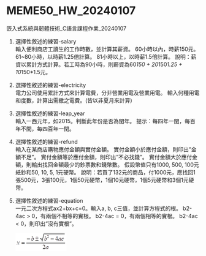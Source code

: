 # MEME50_HW_20240107
嵌入式系統與韌體技術_C語言課程作業_20240107

1.	選擇性敘述的練習-salary  
輸入便利商店工讀生的工作時數，並計算其薪資。
60小時以內，時薪150元。
61~80小時，以時薪1.25倍計算。
81小時以上，以時薪1.5倍計算。
說明：薪資以累計方式計算。若工時為90小時，則薪資為60*150 + 20*150*1.25 + 10*150*1.5元。

2.	選擇性敘述的練習-electricity  
電力公司使用累計方式來計算電費，分非營業用電及營業用電。
輸入何種用電和度數，計算出需繳之電費。(皆以非夏月來計算)

3.	選擇性敘述的練習-leap_year  
輸入一西元年，如2015。判斷此年份是否為閏年。
提示：每四年一閏，每百年不閏，每四百年一閏。

4.	選擇性敘述的練習-refund  
輸入在某商店購物應付金額與實付金額。
實付金額小於應付金額，則印出”金額不足”。
實付金額等於應付金額，則印出”不必找錢”。
實付金額大於應付金額，則輸出找回金額最少的鈔票數和錢幣數。
假設幣值只有1000, 500, 100元紙鈔和50, 10, 5, 1元硬幣。
說明：若買了132元的商品，付1000元，應找回1張500元，3張100元，1個50元硬幣，1個10元硬幣，1個5元硬幣和3個1元硬幣。

5.	選擇性敘述的練習-equation  
一元二次方程式ax2+bx+c=0。輸入a, b, c三值，並計算方程式的根。
b2-4ac > 0，有兩個不相等的實根。
b2-4ac = 0，有兩個相等的實根。
b2-4ac < 0，則印出”沒有實根”。

    ![GitHub Logo](./Analytic%20expression.png)
